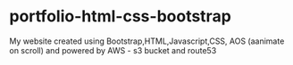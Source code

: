 # portfolio-html-css-bootstrap
 My website 
 created using Bootstrap,HTML,Javascript,CSS, AOS (aanimate on scroll) and powered by AWS - s3 bucket and route53
